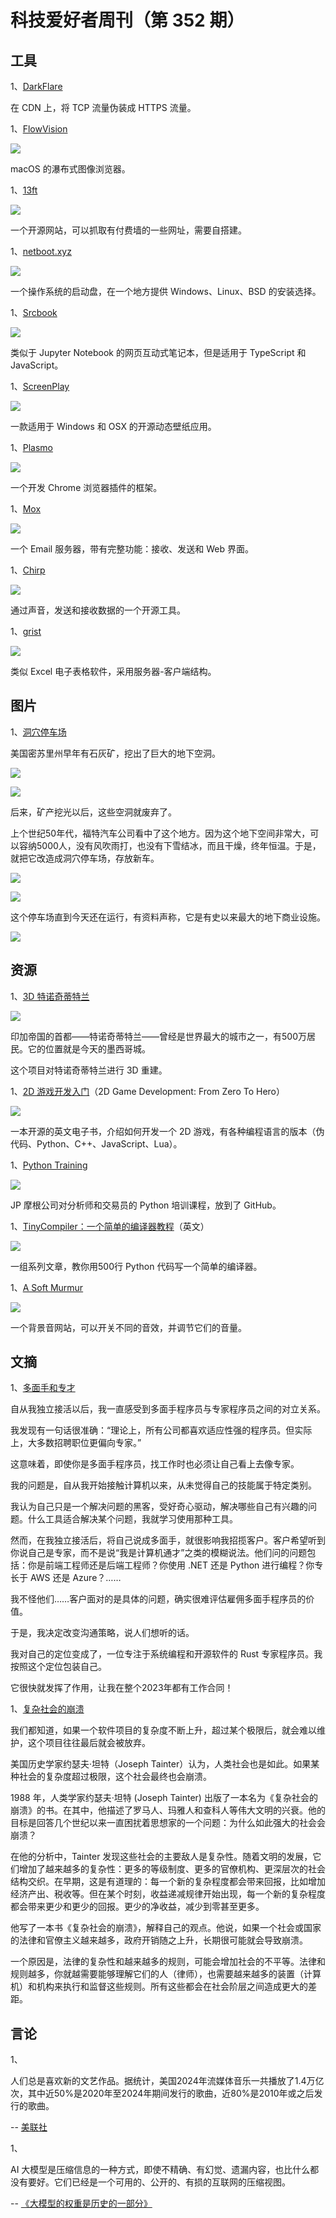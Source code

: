 # 科技爱好者周刊（第 352 期）

## 工具

1、[DarkFlare](https://github.com/doxx/darkflare)

在 CDN 上，将 TCP 流量伪装成 HTTPS 流量。

1、[FlowVision](https://github.com/netdcy/FlowVision)

![](https://cdn.beekka.com/blogimg/asset/202408/bg2024082008.webp)

macOS 的瀑布式图像浏览器。

1、[13ft](https://github.com/wasi-master/13ft)

![](https://cdn.beekka.com/blogimg/asset/202408/bg2024082009.webp)

一个开源网站，可以抓取有付费墙的一些网址，需要自搭建。

1、[netboot.xyz](https://netboot.xyz/)

![](https://cdn.beekka.com/blogimg/asset/202408/bg2024082010.webp)

一个操作系统的启动盘，在一个地方提供 Windows、Linux、BSD 的安装选择。

1、[Srcbook](https://github.com/srcbookdev/srcbook)

![](https://cdn.beekka.com/blogimg/asset/202408/bg2024082013.webp)

类似于 Jupyter Notebook 的网页互动式笔记本，但是适用于 TypeScript 和 JavaScript。

1、[ScreenPlay](https://screen-play.app/)

![](https://cdn.beekka.com/blogimg/asset/202408/bg2024082203.webp)

一款适用于 Windows 和 OSX 的开源动态壁纸应用。

1、[Plasmo](https://github.com/PlasmoHQ/plasmo)

![](https://cdn.beekka.com/blogimg/asset/202408/bg2024082205.webp)

一个开发 Chrome 浏览器插件的框架。

1、[Mox](https://www.xmox.nl/)

![](https://cdn.beekka.com/blogimg/asset/202503/bg2025030502.webp)

一个 Email 服务器，带有完整功能：接收、发送和 Web 界面。

1、[Chirp](https://github.com/solst-ice/chirp)

![](https://cdn.beekka.com/blogimg/asset/202503/bg2025030503.webp)

通过声音，发送和接收数据的一个开源工具。

1、[grist](https://github.com/gristlabs/grist-core)

![](https://cdn.beekka.com/blogimg/asset/202503/bg2025030507.webp)

类似 Excel 电子表格软件，采用服务器-客户端结构。

## 图片

1、[洞穴停车场](https://www.hagerty.com/media/automotive-history/since-the-60s-ford-has-stored-cars-underground-in-a-kansas-city-cave/)

美国密苏里州早年有石灰矿，挖出了巨大的地下空洞。

![](https://cdn.beekka.com/blogimg/asset/202411/bg2024111102.webp)

![](https://cdn.beekka.com/blogimg/asset/202411/bg2024111103.webp)

后来，矿产挖光以后，这些空洞就废弃了。

上个世纪50年代，福特汽车公司看中了这个地方。因为这个地下空间非常大，可以容纳5000人，没有风吹雨打，也没有下雪结冰，而且干燥，终年恒温。于是，就把它改造成洞穴停车场，存放新车。

![](https://cdn.beekka.com/blogimg/asset/202411/bg2024111104.webp)

![](https://cdn.beekka.com/blogimg/asset/202411/bg2024111105.webp)

这个停车场直到今天还在运行，有资料声称，它是有史以来最大的地下商业设施。

![](https://cdn.beekka.com/blogimg/asset/202411/bg2024111106.webp)

## 资源

1、[3D 特诺奇蒂特兰](https://tenochtitlan.thomaskole.nl/index.html)

![](https://cdn.beekka.com/blogimg/asset/202502/bg2025021816.webp)

印加帝国的首都——特诺奇蒂特兰——曾经是世界最大的城市之一，有500万居民。它的位置就是今天的墨西哥城。

这个项目对特诺奇蒂特兰进行 3D 重建。

1、[2D 游戏开发入门](https://github.com/2DGD-F0TH/2DGD_F0TH)（2D Game Development: From Zero To Hero）

![](https://cdn.beekka.com/blogimg/asset/202501/bg2025010804.webp)

一本开源的英文电子书，介绍如何开发一个 2D 游戏，有各种编程语言的版本（伪代码、Python、C++、JavaScript、Lua）。

1、[Python Training](https://github.com/jpmorganchase/python-training)

![](https://cdn.beekka.com/blogimg/asset/202408/bg2024083002.webp)

JP 摩根公司对分析师和交易员的 Python 培训课程，放到了 GitHub。

1、[TinyCompiler：一个简单的编译器教程](https://ssloy.github.io/tinycompiler/)（英文）

![](https://cdn.beekka.com/blogimg/asset/202502/bg2025022201.webp)

一组系列文章，教你用500行 Python 代码写一个简单的编译器。

1、[A Soft Murmur](https://asoftmurmur.com/)

![](https://cdn.beekka.com/blogimg/asset/202411/bg2024111011.webp)

一个背景音网站，可以开关不同的音效，并调节它们的音量。

## 文摘

1、[多面手和专才](https://ochagavia.nl/blog/the-undercover-generalist/)

自从我独立接活以后，我一直感受到多面手程序员与专家程序员之间的对立关系。

我发现有一句话很准确：“理论上，所有公司都喜欢适应性强的程序员。但实际上，大多数招聘职位更偏向专家。”

这意味着，即使你是多面手程序员，找工作时也必须让自己看上去像专家。

我的问题是，自从我开始接触计算机以来，从未觉得自己的技能属于特定类别。

我认为自己只是一个解决问题的黑客，受好奇心驱动，解决哪些自己有兴趣的问题。什么工具适合解决某个问题，我就学习使用那种工具。

然而，在我独立接活后，将自己说成多面手，就很影响我招揽客户。客户希望听到你说自己是专家，而不是说“我是计算机通才”之类的模糊说法。他们问的问题包括：你是前端工程师还是后端工程师？你使用 .NET 还是 Python 进行编程？你专长于 AWS 还是 Azure？……

我不怪他们……客户面对的是具体的问题，确实很难评估雇佣多面手程序员的价值。

于是，我决定改变沟通策略，说人们想听的话。

我对自己的定位变成了，一位专注于系统编程和开源软件的 Rust 专家程序员。我按照这个定位包装自己。

它很快就发挥了作用，让我在整个2023年都有工作合同！

1、[复杂社会的崩溃](https://news.ycombinator.com/item?id=31670526)

我们都知道，如果一个软件项目的复杂度不断上升，超过某个极限后，就会难以维护，这个项目往往最后就会被放弃。

美国历史学家约瑟夫·坦特（Joseph Tainter）认为，人类社会也是如此。如果某种社会的复杂度超过极限，这个社会最终也会崩溃。

1988 年，人类学家约瑟夫·坦特 (Joseph Tainter) 出版了一本名为《复杂社会的崩溃》的书。在其中，他描述了罗马人、玛雅人和查科人等伟大文明的兴衰。他的目标是回答几个世纪以来一直困扰着思想家的一个问题：为什么如此强大的社会会崩溃？

在他的分析中，Tainter 发现这些社会的主要敌人是复杂性。随着文明的发展，它们增加了越来越多的复杂性：更多的等级制度、更多的官僚机构、更深层次的社会结构交织。在早期，这是有道理的：每一个新的复杂程度都会带来回报，比如增加经济产出、税收等。但在某个时刻，收益递减规律开始出现，每一个新的复杂程度都会带来更少和更少的回报。更少的净收益，减少到零甚至更多。

他写了一本书《复杂社会的崩溃》，解释自己的观点。他说，如果一个社会或国家的法律和官僚主义越来越多，政府开销随之上升，长期很可能就会导致崩溃。

一个原因是，法律的复杂性和越来越多的规则，可能会增加社会的不平等。法律和规则越多，你就越需要能够理解它们的人（律师），也需要越来越多的装置（计算机）和机构来执行和监督这些规则。所有这些都会在社会阶层之间造成更大的差距。

## 言论

1、

人们总是喜欢新的文艺作品。据统计，美国2024年流媒体音乐一共播放了1.4万亿次，其中近50%是2020年至2024年期间发行的歌曲，近80%是2010年或之后发行的歌曲。

-- [美联社](https://apnews.com/article/taylor-swift-sabrina-carpenter-luminate-2024-report-9d3436e71d481a07d88aa13940a68c76)

1、

AI 大模型是压缩信息的一种方式，即使不精确、有幻觉、遗漏内容，也比什么都没有要好。它们已经是一个可用的、公开的、有损的互联网的压缩视图。

-- [《大模型的权重是历史的一部分》](https://antirez.com/news/147)
